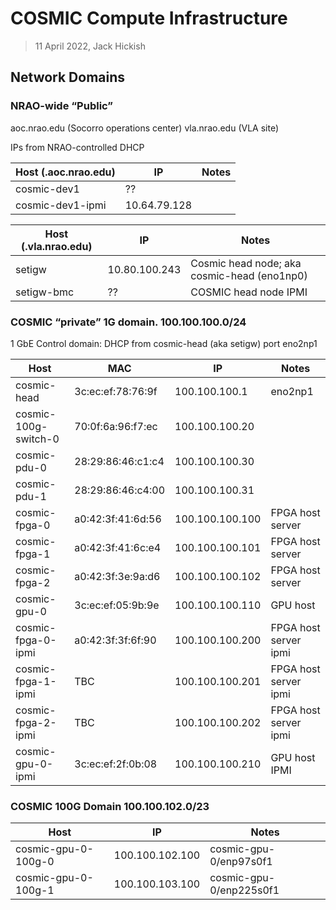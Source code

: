 # COSMIC Compute Infrastructure
>11 April 2022, Jack Hickish

## Network Domains

### NRAO-wide “Public”

aoc.nrao.edu (Socorro operations center)
vla.nrao.edu (VLA site)

IPs from NRAO-controlled DHCP

Host (.aoc.nrao.edu) | IP | Notes
-|-|-
cosmic-dev1 | ?? |
cosmic-dev1-ipmi| 10.64.79.128 | 

Host (.vla.nrao.edu)|IP|Notes
-|-|-
setigw|10.80.100.243|Cosmic head node; aka cosmic-head (eno1np0)
setigw-bmc|??|COSMIC head node IPMI


### COSMIC “private” 1G domain. 100.100.100.0/24

1 GbE Control domain:
DHCP from cosmic-head (aka setigw) port eno2np1

Host|MAC|IP|Notes
-|-|-|-
cosmic-head|3c:ec:ef:78:76:9f|100.100.100.1|eno2np1
cosmic-100g-switch-0|70:0f:6a:96:f7:ec|100.100.100.20|
cosmic-pdu-0|28:29:86:46:c1:c4|100.100.100.30|
cosmic-pdu-1|28:29:86:46:c4:00|100.100.100.31|
cosmic-fpga-0|a0:42:3f:41:6d:56|100.100.100.100|FPGA host server
cosmic-fpga-1|a0:42:3f:41:6c:e4|100.100.100.101|FPGA host server
cosmic-fpga-2|a0:42:3f:3e:9a:d6|100.100.100.102|FPGA host server
cosmic-gpu-0|3c:ec:ef:05:9b:9e|100.100.100.110|GPU host
cosmic-fpga-0-ipmi|a0:42:3f:3f:6f:90|100.100.100.200|FPGA host server ipmi
cosmic-fpga-1-ipmi|TBC|100.100.100.201|FPGA host server ipmi
cosmic-fpga-2-ipmi|TBC|100.100.100.202|FPGA host server ipmi
cosmic-gpu-0-ipmi|3c:ec:ef:2f:0b:08|100.100.100.210|GPU host IPMI



### COSMIC 100G Domain 100.100.102.0/23

Host|IP|Notes
-|-|-
cosmic-gpu-0-100g-0|100.100.102.100|cosmic-gpu-0/enp97s0f1
cosmic-gpu-0-100g-1|100.100.103.100|cosmic-gpu-0/enp225s0f1
